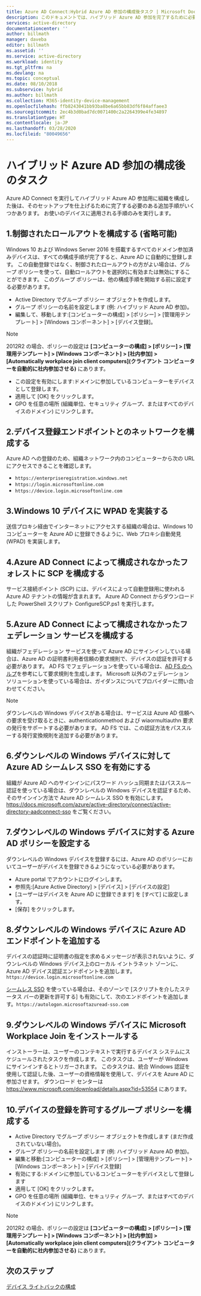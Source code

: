 ```yaml
---
title: Azure AD Connect:Hybrid Azure AD 参加の構成後タスク | Microsoft Docs
description: このドキュメントでは、ハイブリッド Azure AD 参加を完了するために必要な構成後のタスクについて詳しく説明します
services: active-directory
documentationcenter: ''
author: billmath
manager: daveba
editor: billmath
ms.assetid: ''
ms.service: active-directory
ms.workload: identity
ms.tgt_pltfrm: na
ms.devlang: na
ms.topic: conceptual
ms.date: 08/10/2018
ms.subservice: hybrid
ms.author: billmath
ms.collection: M365-identity-device-management
ms.openlocfilehash: ffb8243041bb93ba8be6a65bb83df6f84affaee3
ms.sourcegitcommit: 2ec4b3d0bad7dc0071400c2a2264399e4fe34897
ms.translationtype: HT
ms.contentlocale: ja-JP
ms.lasthandoff: 03/28/2020
ms.locfileid: "80049656"
---
```

# <a name="post-configuration-tasks-for-hybrid-azure-ad-join"></a>ハイブリッド Azure AD 参加の構成後のタスク

Azure AD Connect を実行してハイブリッド Azure AD 参加用に組織を構成した後は、そのセットアップを仕上げるために完了する必要のある追加手順がいくつかあります。  お使いのデバイスに適用される手順のみを実行します。

## <a name="1-configure-controlled-rollout-optional"></a>1.制御されたロールアウトを構成する (省略可能)
Windows 10 および Windows Server 2016 を搭載するすべてのドメイン参加済みデバイスは、すべての構成手順が完了すると、Azure AD に自動的に登録します。 この自動登録ではなく、制御されたロールアウトの方がよい場合は、グループ ポリシーを使って、自動ロールアウトを選択的に有効または無効にすることができます。  このグループ ポリシーは、他の構成手順を開始する前に設定する必要があります。
* Active Directory でグループ ポリシー オブジェクトを作成します。
* グループ ポリシーの名前を設定します (例: ハイブリッド Azure AD 参加)。
* 編集して、移動します:[コンピューターの構成] > [ポリシー] > [管理用テンプレート] > [Windows コンポーネント] > [デバイス登録]。

>[!NOTE]
>2012R2 の場合、ポリシーの設定は **[コンピューターの構成] > [ポリシー] > [管理用テンプレート] > [Windows コンポーネント] > [社内参加] > [Automatically workplace join client computers]\(クライアント コンピューターを自動的に社内参加させる\)** にあります。

* この設定を有効にします:ドメインに参加しているコンピューターをデバイスとして登録します。
* 適用して [OK] をクリックします。
* GPO を任意の場所 (組織単位、セキュリティ グループ、またはすべてのデバイスのドメイン) にリンクします。

## <a name="2-configure-network-with-device-registration-endpoints"></a>2.デバイス登録エンドポイントとのネットワークを構成する
Azure AD への登録のため、組織ネットワーク内のコンピューターから次の URL にアクセスできることを確認します。

* `https://enterpriseregistration.windows.net`
* `https://login.microsoftonline.com`
* `https://device.login.microsoftonline.com` 

## <a name="3-implement-wpad-for-windows-10-devices"></a>3.Windows 10 デバイスに WPAD を実装する
送信プロキシ経由でインターネットにアクセスする組織の場合は、Windows 10 コンピューターを Azure AD に登録できるように、Web プロキシ自動発見 (WPAD) を実装します。

## <a name="4-configure-the-scp-in-any-forests-that-were-not-configured-by-azure-ad-connect"></a>4.Azure AD Connect によって構成されなかったフォレストに SCP を構成する 

サービス接続ポイント (SCP) には、デバイスによって自動登録用に使われる Azure AD テナントの情報が含まれます。  Azure AD Connect からダウンロードした PowerShell スクリプト ConfigureSCP.ps1 を実行します。

## <a name="5-configure-any-federation-service-that-was-not-configured-by-azure-ad-connect"></a>5.Azure AD Connect によって構成されなかったフェデレーション サービスを構成する

組織がフェデレーション サービスを使って Azure AD にサインインしている場合は、Azure AD の証明書利用者信頼の要求規則で、デバイスの認証を許可する必要があります。 AD FS でフェデレーションを使っている場合は、[AD FS のヘルプ](https://aka.ms/aadrptclaimrules)を参考にして要求規則を生成します。 Microsoft 以外のフェデレーション ソリューションを使っている場合は、ガイダンスについてプロバイダーに問い合わせてください。  

>[!NOTE]
>ダウンレベルの Windows デバイスがある場合は、サービスは Azure AD 信頼への要求を受け取るときに、authenticationmethod および wiaormultiauthn 要求の発行をサポートする必要があります。 AD FS では、この認証方法をパススルーする発行変換規則を追加する必要があります。

## <a name="6-enable-azure-ad-seamless-sso-for-windows-down-level-devices"></a>6.ダウンレベルの Windows デバイスに対して Azure AD シームレス SSO を有効にする

組織が Azure AD へのサインインにパスワード ハッシュ同期またはパススルー認証を使っている場合は、ダウンレベルの Windows デバイスを認証するため、そのサインイン方法で Azure AD シームレス SSO を有効にします。 https://docs.microsoft.com/azure/active-directory/connect/active-directory-aadconnect-sso をご覧ください。 

## <a name="7-set-azure-ad-policy-for-windows-down-level-devices"></a>7.ダウンレベルの Windows デバイスに対する Azure AD ポリシーを設定する

ダウンレベルの Windows デバイスを登録するには、Azure AD のポリシーにおいてユーザーがデバイスを登録できるようになっている必要があります。 

* Azure portal でアカウントにログインします。
* 参照先:[Azure Active Directory] > [デバイス] > [デバイスの設定]
* [ユーザーはデバイスを Azure AD に登録できます] を [すべて] に設定します。
* [保存] をクリックします。

## <a name="8-add-azure-ad-endpoint-to-windows-down-level-devices"></a>8.ダウンレベルの Windows デバイスに Azure AD エンドポイントを追加する

デバイスの認証時に証明書の指定を求めるメッセージが表示されないように、ダウンレベルの Windows デバイス上のローカル イントラネット ゾーンに、Azure AD デバイス認証エンドポイントを追加します。`https://device.login.microsoftonline.com` 

[シームレス SSO](how-to-connect-sso.md) を使っている場合は、そのゾーンで [スクリプトを介したステータス バーの更新を許可する] も有効にして、次のエンドポイントを追加します。`https://autologon.microsoftazuread-sso.com` 

## <a name="9-install-microsoft-workplace-join-on-windows-down-level-devices"></a>9.ダウンレベルの Windows デバイスに Microsoft Workplace Join をインストールする

インストーラーは、ユーザーのコンテキストで実行するデバイス システムにスケジュールされたタスクを作成します。 このタスクは、ユーザーが Windows にサインインするとトリガーされます。 このタスクは、統合 Windows 認証を使用して認証した後、ユーザーの資格情報を使用して、デバイスを Azure AD に参加させます。 ダウンロード センターは https://www.microsoft.com/download/details.aspx?id=53554 にあります。 

## <a name="10-configure-group-policy-to-allow-device-registration"></a>10.デバイスの登録を許可するグループ ポリシーを構成する

* Active Directory でグループ ポリシー オブジェクトを作成します (まだ作成されていない場合)。
* グループ ポリシーの名前を設定します (例: ハイブリッド Azure AD 参加)。
* 編集と移動:[コンピューターの構成] > [ポリシー] > [管理用テンプレート] > [Windows コンポーネント] > [デバイス登録]
* 有効にする:ドメインに参加しているコンピューターをデバイスとして登録します
* 適用して [OK] をクリックします。
* GPO を任意の場所 (組織単位、セキュリティ グループ、またはすべてのデバイスのドメイン) にリンクします。

>[!NOTE]
>2012R2 の場合、ポリシーの設定は **[コンピューターの構成] > [ポリシー] > [管理用テンプレート] > [Windows コンポーネント] > [社内参加] > [Automatically workplace join client computers]\(クライアント コンピューターを自動的に社内参加させる\)** にあります。

## <a name="next-steps"></a>次のステップ
[デバイス ライトバックの構成](how-to-connect-device-writeback.md)
